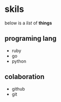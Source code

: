 # skils
below is a _list_ of **things**

## programing lang
- ruby
- go
- python
## colaboration
- github
- git
